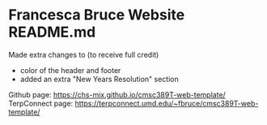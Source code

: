 # Francesca Bruce Website README.md
Made extra changes to (to receive full credit)
- color of the header and footer
- added an extra "New Years Resolution" section

Github page: https://chs-mix.github.io/cmsc389T-web-template/
TerpConnect page: https://terpconnect.umd.edu/~fbruce/cmsc389T-web-template/
